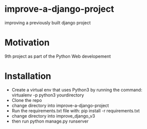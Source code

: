 # improve-a-django-project
improving a previously built django project

# Motivation
9th project as part of the Python Web developement

# Installation
- Create a virtual env that uses Python3 by running the command: virtualenv -p python3 yourdirectory
- Clone the repo
- change directory into improve-a-django-project
- Run the requirements.txt file with: pip install -r requirements.txt
- change directory into improve_django_v3
- then run python manage.py runserver
